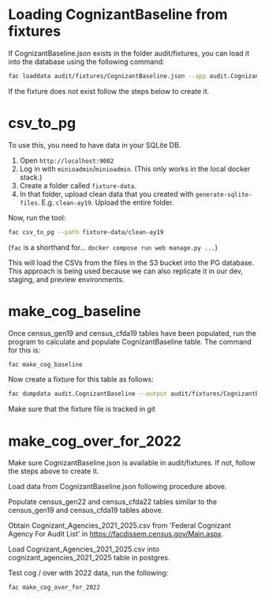# Loading CognizantBaseline from fixtures

If CognizantBaseline.json exists in the folder audit/fixtures, you can load it into the database using the following command:

```bash
fac loaddata audit/fixtures/CognizantBaseline.json --app audit.CognizantBaseline
```

If the fixture does not exist follow the steps below to create it.
# csv_to_pg

To use this, you need to have data in your SQLite DB.

1. Open `http://localhost:9002`
2. Log in with `minioadmin`/`minioadmin`. (This only works in the local docker stack.)
3. Create a folder called `fixture-data`.
4. In that folder, upload clean data that you created with `generate-sqlite-files`. E.g. `clean-ay19`. Upload the entire folder.

Now, run the tool:

```bash
fac csv_to_pg --path fixture-data/clean-ay19
```

(`fac` is a shorthand for... `docker compose run web manage.py ...`)

This will load the CSVs from the files in the S3 bucket into the PG database. This approach is being used because we can also replicate it in our dev, staging, and preview environments.
# make_cog_baseline

Once census_gen19 and census_cfda19 tables have been populated, run the program to calculate and populate CognizantBaseline table.
The command for this is:

```bash
fac make_cog_baseline
```
Now create a fixture for this table as follows:

```bash
fac dumpdata audit.CognizantBaseline --output audit/fixtures/CognizantBaseline.json
```

Make sure that the fixture file is tracked in git

# make_cog_over_for_2022

Make sure CognizantBaseline.json is available in audit/fixtures.  If not, follow the steps above to create it.

Load data from CognizantBaseline.json following procedure above.

Populate census_gen22 and census_cfda22 tables similar to the census_gen19 and census_cfda19 tables above.

Obtain Cognizant_Agencies_2021_2025.csv from 'Federal Cognizant Agency For Audit List' in https://facdissem.census.gov/Main.aspx.

Load Cognizant_Agencies_2021_2025.csv into cognizant_agencies_2021_2025 table in postgres.

Test cog / over with 2022 data, run the following:
```bash
fac make_cog_over_for_2022
```